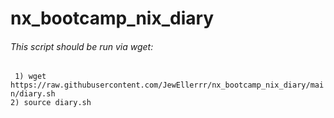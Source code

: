 # nx_bootcamp_nix_diary

###### This script should be run via wget:
``` 1) wget https://raw.githubusercontent.com/JewEllerrr/nx_bootcamp_nix_diary/main/diary.sh```  
``` 2) source diary.sh ```
